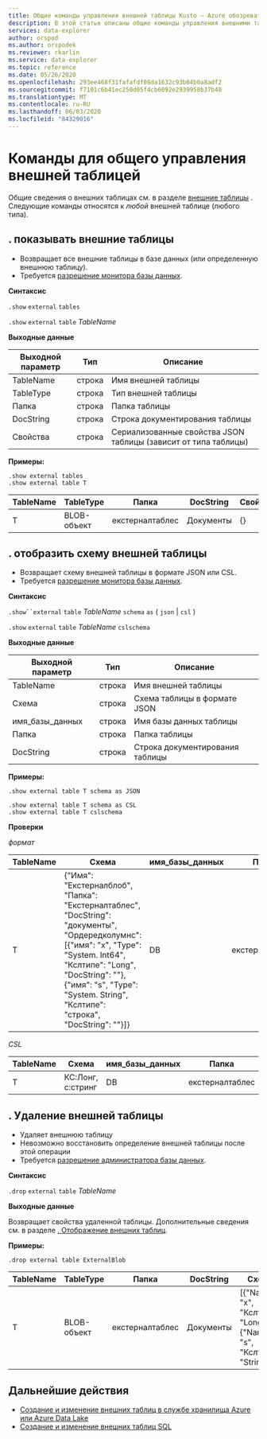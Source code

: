 ```yaml
---
title: Общие команды управления внешней таблицы Kusto — Azure обозреватель данных
description: В этой статье описаны общие команды управления внешними таблицами.
services: data-explorer
author: orspod
ms.author: orspodek
ms.reviewer: rkarlin
ms.service: data-explorer
ms.topic: reference
ms.date: 05/26/2020
ms.openlocfilehash: 293ee468f31fafafdf08da1632c93b04b0a8adf2
ms.sourcegitcommit: f7101c6b41ec250d05f4cb6092e2939958b37b40
ms.translationtype: MT
ms.contentlocale: ru-RU
ms.lasthandoff: 06/03/2020
ms.locfileid: "84329016"
---
```

# <a name="external-table-general-control-commands"></a>Команды для общего управления внешней таблицей

Общие сведения о внешних таблицах см. в разделе [внешние таблицы](../query/schema-entities/externaltables.md) . Следующие команды относятся к _любой_ внешней таблице (любого типа).

## <a name="show-external-tables"></a>. показывать внешние таблицы

* Возвращает все внешние таблицы в базе данных (или определенную внешнюю таблицу).
* Требуется [разрешение монитора базы данных](../management/access-control/role-based-authorization.md).

**Синтаксис** 

`.show` `external` `tables`

`.show` `external` `table` *TableName*

**Выходные данные**

| Выходной параметр | Тип   | Описание                                                         |
|------------------|--------|---------------------------------------------------------------------|
| TableName        | строка | Имя внешней таблицы                                             |
| TableType        | строка | Тип внешней таблицы                                              |
| Папка           | строка | Папка таблицы                                                     |
| DocString        | строка | Строка документирования таблицы                                       |
| Свойства       | строка | Сериализованные свойства JSON таблицы (зависит от типа таблицы) |


**Примеры:**

```kusto
.show external tables
.show external table T
```

| TableName | TableType | Папка         | DocString | Свойства |
|-----------|-----------|----------------|-----------|------------|
| T         | BLOB-объект      | екстерналтаблес | Документы      | {}         |


## <a name="show-external-table-schema"></a>. отобразить схему внешней таблицы

* Возвращает схему внешней таблицы в формате JSON или CSL. 
* Требуется [разрешение монитора базы данных](../management/access-control/role-based-authorization.md).

**Синтаксис** 

`.show``external` `table` *TableName* `schema` `as` ( `json`  |  `csl` )

`.show` `external` `table` *TableName* `cslschema`

**Выходные данные**

| Выходной параметр | Тип   | Описание                        |
|------------------|--------|------------------------------------|
| TableName        | строка | Имя внешней таблицы            |
| Схема           | строка | Схема таблицы в формате JSON |
| имя_базы_данных     | строка | Имя базы данных таблицы             |
| Папка           | строка | Папка таблицы                    |
| DocString        | строка | Строка документирования таблицы      |

**Примеры:**

```kusto
.show external table T schema as JSON
```

```kusto
.show external table T schema as CSL
.show external table T cslschema
```

**Проверки**

*формат*

| TableName | Схема    | имя_базы_данных | Папка         | DocString |
|-----------|----------------------------------|--------------|----------------|-----------|
| T         | {"Имя": "Екстерналблоб",<br>"Папка": "Екстерналтаблес",<br>"DocString": "документы",<br>"Ордередколумнс": [{"имя": "x", "Type": "System. Int64", "Кслтипе": "Long", "DocString": ""}, {"имя": "s", "Type": "System. String", "Кслтипе": "строка", "DocString": ""}]} | DB           | екстерналтаблес | Документы      |


*CSL*

| TableName | Схема          | имя_базы_данных | Папка         | DocString |
|-----------|-----------------|--------------|----------------|-----------|
| T         | КС:Лонг, с:стринг | DB           | екстерналтаблес | Документы      |

## <a name="drop-external-table"></a>. Удаление внешней таблицы

* Удаляет внешнюю таблицу 
* Невозможно восстановить определение внешней таблицы после этой операции
* Требуется [разрешение администратора базы данных](../management/access-control/role-based-authorization.md).

**Синтаксис**  

`.drop` `external` `table` *TableName*

**Выходные данные**

Возвращает свойства удаленной таблицы. Дополнительные сведения см. в разделе [. Отображение внешних таблиц](#show-external-tables).

**Примеры:**

```kusto
.drop external table ExternalBlob
```

| TableName | TableType | Папка         | DocString | Схема       | Свойства |
|-----------|-----------|----------------|-----------|-----------------------------------------------------|------------|
| T         | BLOB-объект      | екстерналтаблес | Документы      | [{"Name": "x", "Кслтипе": "Long"},<br> {"Name": "s", "Кслтипе": "String"}] | {}         |

## <a name="next-steps"></a>Дальнейшие действия

* [Создание и изменение внешних таблиц в службе хранилища Azure или Azure Data Lake](external-tables-azurestorage-azuredatalake.md)
* [Создание и изменение внешних таблиц SQL](external-sql-tables.md)
